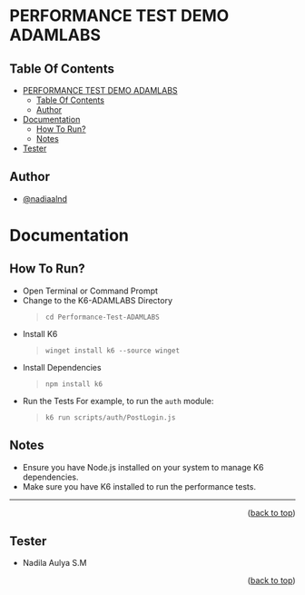 # PERFORMANCE TEST DEMO ADAMLABS

## Table Of Contents

- [PERFORMANCE TEST DEMO ADAMLABS](#performance-test-demo-adamlabs)
    - [Table Of Contents](#table-of-contents)
    - [Author](#author)
- [Documentation](#documentation)
    - [How To Run?](#how-to-run)
    - [Notes](#notes)
- [Tester](#contact)

## Author

- [@nadiaalnd](https://github.com/nadiaalnd)

# Documentation

## How To Run?

- Open Terminal or Command Prompt
- Change to the K6-ADAMLABS Directory
  > ```
  > cd Performance-Test-ADAMLABS
  > ```
- Install K6
  > ```
  > winget install k6 --source winget
  > ```
- Install Dependencies
  > ```
  > npm install k6
  > ```
- Run the Tests 
  For example, to run the `auth` module:
    > ```
    > k6 run scripts/auth/PostLogin.js
    > ```

## Notes

- Ensure you have Node.js installed on your system to manage K6 dependencies.
- Make sure you have K6 installed to run the performance tests.

---

<p align="right">(<a href="#readme-top">back to top</a>)</p>

## Tester

- Nadila Aulya S.M

<p align="right">(<a href="#readme-top">back to top</a>)</p>
